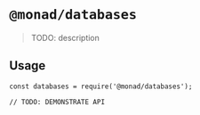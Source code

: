# `@monad/databases`

> TODO: description

## Usage

```
const databases = require('@monad/databases');

// TODO: DEMONSTRATE API
```
